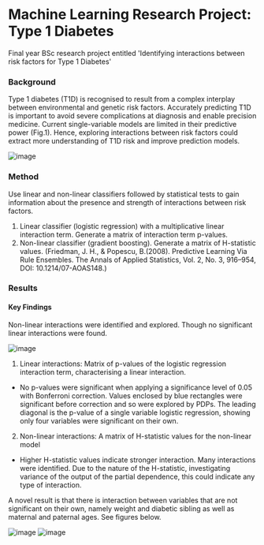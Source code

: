 # Machine Learning Research Project: Type 1 Diabetes
Final year BSc research project entitled 'Identifying interactions between risk factors for Type 1 Diabetes'

### Background  
Type 1 diabetes (T1D) is recognised to result from a complex interplay between environmental and genetic risk factors. Accurately predicting T1D is important to avoid severe complications at diagnosis and enable precision medicine. Current single-variable models are limited in their predictive power (Fig.1). Hence, exploring interactions between risk factors could extract more understanding of T1D risk and improve prediction models.

![image](https://user-images.githubusercontent.com/59938778/141861102-69783aff-047e-45e6-a91a-ff8af4cfc7c2.png)

### Method 
Use linear and non-linear classifiers followed by statistical tests to gain information about the presence and strength of interactions between risk factors. 

1. Linear classifier (logistic regression) with a multiplicative linear interaction term. Generate a matrix of interaction term p-values.
2. Non-linear classifier (gradient boosting). Generate a matrix of H-statistic values. (Friedman, J. H., & Popescu, B.(2008). Predictive Learning Via Rule Ensembles. The Annals of Applied Statistics, Vol. 2, No. 3, 916–954, DOI: 10.1214/07-AOAS148.) 

### Results 
#### Key Findings
Non-linear interactions were identified and explored. Though no significant linear interactions were found.

![image](https://user-images.githubusercontent.com/59938778/141858960-93d2613a-99ee-4936-97f7-62c69910f4a7.png)

1. Linear interactions: Matrix of p-values of the logistic regression interaction term, characterising a linear interaction.
-  No p-values were significant when applying a significance level of 0.05 with Bonferroni 
correction. Values enclosed by blue rectangles were significant before correction and so were explored by PDPs. The leading diagonal is the 
p-value of a single variable logistic regression, showing only four variables were significant on their own.

2. Non-linear interactions: A matrix of H-statistic values for the non-linear model
- Higher H-statistic values indicate stronger interaction. Many interactions were identified. Due to the nature of the H-statistic, investigating 
variance of the output of the partial dependence, this could indicate any type of interaction. 

A novel result is that there is interaction between variables that are not significant on their own, namely weight and 
diabetic sibling as well as maternal and paternal ages. See figures below. 

![image](https://user-images.githubusercontent.com/59938778/141860926-9fb869ee-faa9-4300-95b8-0218e5951968.png)   ![image](https://user-images.githubusercontent.com/59938778/141860963-3b09c038-481f-4ab2-8271-b90cb5c0b833.png)


